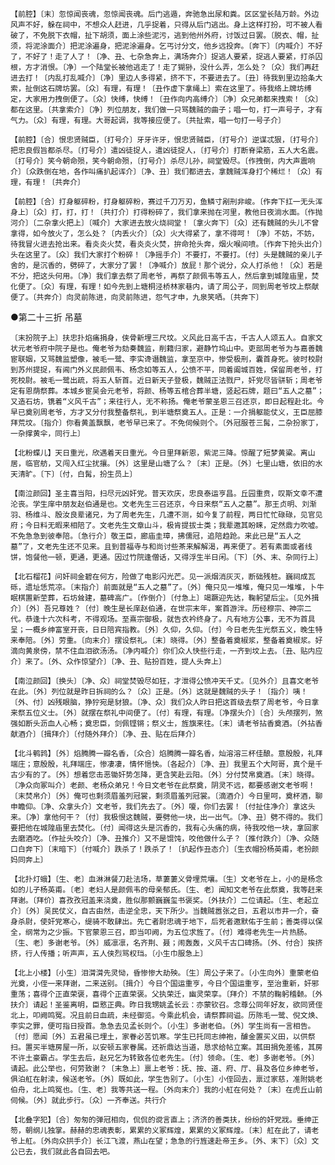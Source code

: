 <!-- { "loadSidebar": true } -->
    【前腔】〔末〕忽惊闻丧魂，忽惊闻丧魂。后门逃遁，奔驰急出尿和粪。区区堂长陆万龄。外边风声不好，躲在祠中，不想众人赶进，几乎捉着，只得从后门逃出。身上这样打扮，可不被人看破了，不免脱下衣帽，扯下胡须，面上涂些泥污，逃到他州外府，讨饭过日罢。〔脱衣、帽，扯须，将泥涂面介〕把泥涂遍身，把泥涂遍身。乞丐讨分文，他乡远投奔。〔奔下〕〔内喊介〕不好了，不好了！走了人了！〔净、丑、七杂急奔上，满场奔介〕捉逃人要紧，捉逃人要紧，打杀囚根，方才消恨。〔净〕一个陆堂长被他逃走了！走了猢狲，没什么弄，怎么处？〔众〕我们再赶进去打！〔内乱打乱喊介〕〔净〕里边人多得紧，挤不下，不要进去了。〔丑〕待我到里边拾条大索，扯倒这石牌坊罢。〔众〕有理，有理！〔丑作虚下拿绳上〕索在这里了。待我络上牌坊缚定，大家用力拽倒便了。〔众〕快缚，快缚！〔丑作向内高缚介〕〔净〕众兄弟都来拽索！〔众〕都在这里。〔共拿索介〕〔净〕列位朋友，我们做一只骂魏贼的曲子；唱一句，打一声号子，才有气力。〔众〕有理，有理。大哥起调，我等接应便了。〔共扯索，唱一句打一号子介〕

    【前腔】〔合〕恨忠贤贼臣，〔打号介〕牙牙许牙，恨忠贤贼臣，〔打号介〕逆谋忒狠，〔打号介〕把忠良假旨都杀尽。〔打号介〕遣凶徒捉人，遣凶徒捉人，〔打号介〕打断脊梁筋，五人大名震。〔打号介〕笑今朝命殒，笑今朝命殒，〔打号介〕杀尽儿孙，祠堂毁尽。〔作拽倒，内大声震响介〕〔众跌倒在地，各作叫痛扒起诨介〕〔净、丑〕我们都进去，拿魏贼浑身打个稀烂！〔众〕有理，有理！〔共奔介〕

    【前腔】〔合〕打身躯碎粉，打身躯碎粉，赛过千刀万刃，鱼鳞寸剐刑非峻。〔作奔下扛一无头浑身上〕〔众〕打，打，打！〔共打介〕打得粉碎了，我们拿来抛在河里，教他日夜淌水面。〔作抛河介〕〔二杂拿火把上〕〔喊介〕大家进去放火烧祠堂！〔拿火奔下〕〔众〕还有魏贼的头儿不曾拿得，如今放火了，怎么处？〔内丢火介〕〔众〕火大得紧了，拿不得呵！〔净〕不妨，不妨，待我冒火进去抢出来。看炎炎火焚，看炎炎火焚，拚命抢头奔，烟火喉间喷。〔作奔下抢头出介〕头在这里了。〔众〕我们大家打个粉碎！〔净摇手介〕不要打，不要打。〔付〕头是魏贼的亲儿子舍的，是沉香的，劈碎了，大家分了罢！〔净喊介〕放屁！那个说分，众人打杀他！〔众〕若是不分，把这头何用。〔净〕我们拿去祭了周老爷，再祭了颜佩韦等五人，然后拿到城隍庙里，焚化便了。〔众〕有理，有理！如今先到上塘桐泾桥林家巷内，请了周公子，同到周老爷坟上祭献便了。〔共奔介〕向灵前陈进，向灵前陈进，怨气才申，九泉笑哂。〔共奔下〕

●第二十三折  吊墓

    〔末扮院子上〕扶忠扑焰痛捐身，侠骨新埋三尺坟。义风此日高千古，千古人人颂五人。自家文状元老爷府中院子是也。俺老爷为劾奏魏监，削籍归家，避静竹坞山中。吏部周老爷为与嘉善魏宦联姻，又骂魏监塑像，被毛一鹭、李实谗谮魏监，拿至京中，惨受极刑，囊首身死。彼时校尉到苏州提捉，有阊门外义民颜佩韦、杨念如等五人，公愤不平，同着阖城百姓，保留周老爷，打死校尉。被毛一鹭出疏，将五人斩首。近日新天子登极，魏贼正法戮尸，奸党尽皆骈斩；周老爷定有恩荫祭葬。本城乡宦吴会元老爷，将颜、杨等五棺合葬半塘，竖起石牌，题曰“五人之墓”；又造石坊，镌着“义风千古”；来往行人，无不称扬。俺老爷蒙圣恩三召还京，即日起程赴北。今早已奠别周老爷，方才又分付我整备祭礼，到半塘祭奠五人。正是：一介捐躯能仗义，王臣屈膝拜荒坟。〔指介〕你看黄盖飘飘，老爷早已来了。不免伺候则个。〔外冠服苍三髯，二杂扮家丁，一杂撑黄伞，同行上〕

    【北粉蝶儿】天日重光，欣遇着天日重光。今日里拜新恩，紫泥三降。惊醒了短梦黄粱。离山居，临官舫，又闯入红尘扰攘。〔外〕这里是山塘了么？〔末〕正是。〔外〕七里山塘，依旧的水天清旷。〔下〕〔付，白髯，扮生员上〕

    【南泣颜回】圣主喜当阳，扫尽元凶奸党。普天欢庆，忠良泰运亨昌。丘园重贲，叹斯文幸不遭沦丧。学生庠中朋友赵伯通是也。文老先生三召还京，今日来祭“五人之墓”。那王贞明、刘渐羽、杨维斗、殷汝良辈诸兄，为了周老先生，几遭不测，如今复了前程，两日忙忙碌碌，见官见府；今日料无暇来相陪了。文老先生文章山斗，极肯提拔士类；我辈邀其盼睐，定然鼎力吹嘘。不免急急到彼奉陪。〔急行介〕敬王臣，廊庙圭璋，拂儒冠，追陪趋跄。来此已是“五人之墓”了，文老先生还不见来。且到普福寺与和尚讨些茶来解解渴，再来便了。若有素面或者线饼，饱餐他一顿，更通，更通。因过竹院逢僧话，又得浮生半日闲。〔下〕〔外、末、杂同行上〕

    【北石榴花】问奸祠金碧在何方，险做了电影闪光芒。见一派烟消灰灭，断础残桩。巍祠成瓦砾，遗址恁荒凉。〔末指介〕前面就是“五人之墓”了。〔外〕俺只见一堆堆，俺只见一堆堆，卜牛眠棋置新茔葬，石坊耸建，墓碑高广。〔作倒介〕〔付急上〕竭蹶迎先达，鞠躬望后尘。〔见外揖介〕〔外〕吾兄尊姓？〔付〕晚生是长庠赵伯通，在世宗末年，案首游泮。历经穆宗、神宗二代。恭逢十六次科考，不得观场。至熹宗御极，就告衣衿终身了。凡有地方公事，无不为首具呈；一概乡绅富室开丧，日日陪宾指教。〔外〕久仰，久仰。〔付〕今日老先生光祭五义，晚生特来奉陪。〔外〕劳重。〔向末介〕摆设祭礼。〔末〕晓得。〔外〕整备着奠椒浆，整备着奠椒浆。好滴向黄泉傍，禁不住血泪欲汤汤。〔净内喊介〕你们众人快些行走，一齐到坟上去。〔丑、贴内应介〕来了。〔外、众作惊望介〕〔净、丑、贴扮百姓，提人头奔上〕

    【南泣颜回】〔换头〕〔净、众〕祠堂焚毁尽如狂，才泄得公愤冲天千丈。〔见外介〕且喜文老爷在此。〔外〕列位就是昨日拆祠的么？〔众〕正是。〔外〕这就是魏贼的头子！〔指介〕咦！〔外、付〕凶残眼脑，狰狞宛是豺狼。〔净、众〕我们众人昨日把这首级去祭了周老爷，今日拿来祭五位义士。〔外〕就摆在祭礼中间便了。〔付〕有理，有理。〔净摆头介〕〔合〕头颅摆列，煞强如断头沥血人心畅；奠忠臣，剑佩铿锵；祭义士，旌旗来往。〔末〕请老爷拈香奠酒。〔外拈香献酒介〕〔揖拜介〕〔付随外拜介〕〔净、丑、贴在后拜介〕

    【北斗鹌鹑】〔外〕焰腾腾一瓣名香，〔众合〕焰腾腾一瓣名香，灿溶溶三杯佳酿。意殷殷，礼拜端庄；意殷殷，礼拜端庄，惨凄凄，情怀悒怏。〔各起介〕〔净、丑〕我里五个大阿哥，真个是千古少有的了。〔外〕想着您击恶锄奸势怎降，更含笑赴云阳。〔外〕分付焚帛奠酒。〔末〕晓得。〔净众向冢叫介〕老颜、老杨众弟兄！今日文老爷在此祭奠，阴灵不远，都要感谢文老爷啊！〔末焚帛介〕〔外〕俺可也剩须眉羞列冠裳，剩须眉羞列冠裳。〔滴酒介〕今日里呵，奠杯酒，聊申瞻仰。〔净、众拿头介〕文老爷，我们先去了。〔外〕嗄，你们去罢！〔付扯住净介〕拿这头来。〔净〕拿他何干？〔付〕我极恨这魏贼，要劈他一块，出一出气。〔净、丑〕劈不得的。我们要把他在城隍庙里去焚化。〔付〕闻得这头是沉香的，我有心头痛的病，待我咬他一块，拿回家去磨酒吃。〔作扯头咬介〕〔净、丑推介〕又不是馄饨，咬他做什么子？〔推付跌介〕〔净、众随口白奔下〕〔末暗下〕〔付喊介〕跌杀了！跌杀了！〔扒起作丑态介〕〔生衣帽扮杨英甫，老扮颜妈同奔上〕

    【北扑灯蛾】〔生、老〕血淋淋餐刀赴法场，草萋萋义骨埋荒壤。〔生〕文老爷在上，小的是杨念如的儿子杨英甫。〔老〕老妇人是颜佩韦的母亲郁氏。〔生、老〕闻知文老爷在此祭奠，我等赶来拜谢。〔拜价〕喜孜孜冠盖来浇奠，胜似那颤巍巍玺书褒奖。〔外扶介〕二位请起。〔生、老起立介〕〔外〕吴民仗义，自古由然，击逆全忠，天下所少。当魏贼嚣张之日，五君以市井一介，奋身杀尉，使奸党寒心，缇骑不敢肆出。先亡者尉忠魂于地下，后死者邀默佑于生前；善类得以保全，纲常为之少振。下官蒙恩三召，即当叩阙，为五位求旌了。〔付〕难得老先生一片热肠。〔生、老〕多谢老爷。〔外〕威凛凛，名齐荆、聂；闹轰轰，义风千古口碑扬。〔外、付合〕挨挤挤，行人传播；听声声，五人侠烈骂权珰。〔小生巾服急上〕

    【北上小楼】〔小生〕泪潸潸先灵恸，昏惨惨大劫殃。〔生〕周公子来了。〔小生向外〕重蒙老伯光奠，小侄一来拜谢，二来送别。〔揖介〕今日个国运重亨，今日个国运重亨，至治重新，奸邪重荡；喜得个正直荣褒，喜得个正直荣褒。父执荣迁，幽灵荣享。〔拜介〕不禁的鞠躬稽颡。〔外扶介〕请起！圣鉴离明，臣憝正典。昨日我甥姚孟长云：亦蒙钦召。念尊公同年好友，欲同贤侄北上，叩阙鸣冤。况且前日血疏，未经御览。今乘此机会，请祭葬祠谥。历陈毛一鹭、倪文焕、李实之罪，便可指日授首。急急去见孟长则个。〔小生〕多谢老伯。〔外〕学生尚有一言相告。〔付〕愿闻〔外〕五君虽已埋土，家眷必苦饥寒。学生已托同志绅袍，醵金置买义田，以供祭扫。置买半塘房屋一所，以安顿五家眷属。还祈鼎达当道，恳求给帖立案。其田捐免差徭，其房不许土豪霸占。学生去后，赵兄乞为转致各位老先生。〔付〕领命。〔生、老〕多谢老爷。〔外〕请起。此公举也，何劳致谢？〔末急上〕禀上老爷：抚、按、道、府、厅、县及各位乡绅老爷，俱泊舡在射渎，候送老爷。〔外〕既如此，学生告别了。〔小生〕小侄回去，禀过家慈，准附姚老伯舟，北上鸣冤也。〔生、老〕我等共送一程。〔外向末介〕我的小舡在何处？〔末〕在虎丘山前伺候。〔外〕就此步行。〔众〕一齐奉送。共行介

    【北叠字犯】〔合〕匆匆的弹冠相向，侃侃的谠言直上；济济的善类扶，纷纷的奸党戕。垂绅正笏，朝纲儿独掌。赫赫的忠魂表彰，累累的义冢辉煌，累累的义冢辉煌。〔末〕舡在此了，请老爷上舡。〔外向众拱手介〕长江飞渡，燕山在望；急急的行旌速赴帝王乡。〔外、末下〕〔众〕文公已去，我们就此各自回去吧。

